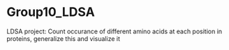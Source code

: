 # Group10_LDSA
LDSA project: Count occurance of different amino acids at each position in proteins, generalize this and visualize it
